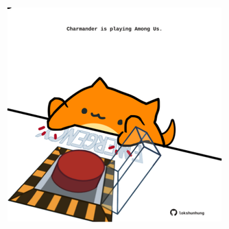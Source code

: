 <!-- built at 15/03/2023, 11:00:55 UTC -->
<p align="center">
  <img width="500" height="500" src="./ReadmeImage.svg">
</p>
